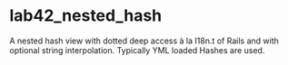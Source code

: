 lab42_nested_hash
=================

A nested hash view with dotted deep access à la I18n.t of Rails and with optional string interpolation. Typically YML loaded Hashes are used.
